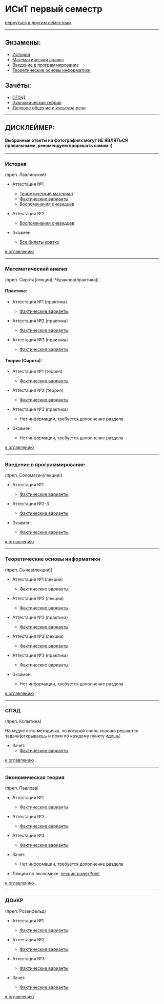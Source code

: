 # ИСиТ первый семестр
[вернуться к другим семестрам](isit.md)
***
## Экзамены:
+ [История](#История)
+ [Математический анализ](#Математический-анализ)
+ [Введение в программирование](#Введение-в-программирование)
+ [Теоретические основы информатики](#Теоретические-основы-информатики)

## Зачёты:
+ [СПЭД](#СПЭД)
+ [Экономическая теория](#Экономическая-теория)
+ [Деловое общение и культура речи](#ДоиКР)
***

## ДИСКЛЕЙМЕР:
#### Выбранные ответы на фотографиях могут НЕ ЯВЛЯТЬСЯ правильными, рекомендуем прорешать самим :)
***

### История
(преп. Лавлинский)
+ Аттестация №1
  + [Теоретический материал](../subjects/hist/hist-att-1/hist-att-1-theory.md)
  + [Фактические варианты](../subjects/hist/hist-att-1/hist-att-1-fact.md)
  + [Воспоминания очевидцев](../subjects/hist/hist-att-1/hist-att-1-memories.md)  


+ Аттестация №2
  + [Воспоминания очевидцев](../subjects/hist/hist-att-2-memories.md)


+ Экзамен
  + [Все билеты кратко](../subjects/hist/hist-exam.md)

[к оглавлению](#Экзамены:)
***
### Математический анализ
(преп. Сирота(лекции), Чуракова(практика))
#### Практика:
+ Аттестация №1 (практика)
  + [Фактические варианты](../subjects/mathan/mathan-isit/mathan-pr-att-1-fact.md)
  

+ Аттестация №2 (практика)
  + [Фактические варианты](../subjects/mathan/mathan-isit/mathan-pr-att-2-fact.md)
 

+ Аттестация №3 (практика)
  + [Фактические варианты](../subjects/mathan/mathan-isit/mathan-pr-att-3-fact.md)

#### Теория (Сирота):
+ Аттестация №1 (теория)
  + [Фактические варианты](../subjects/mathan/mathan-isit/mathan-th-att-1-fact.md)


+ Аттестация №2 (теория)
  + [Фактические варианты](../subjects/mathan/mathan-isit/mathan-th-att-2-fact.md)


+ Аттестация №3 (практика)
  + Нет информации, требуется дополнение раздела


+ Экзамен:
  + Нет информации, требуется дополнение раздела
  
[к оглавлению](#Экзамены:)
***
### Введение в программирование
(преп. Соломатин(лекции))
+ Аттестация №1
  + [Фактические варианты](../subjects/enter-prog/enter-prog-att-1-fact.md)


+ Аттестация №2-3
  + [Фактические варианты](../subjects/enter-prog/enter-prog-att-2-3-fact.md)


+ Экзамен:
  + [Фактические варианты](../subjects/enter-prog/enter-prog-exam.md)
  

[к оглавлению](#Экзамены:)
***
### Теоретические основы информатики
(преп. Сычев(лекции))
+ Аттестация №1 (лекции)
  + [Фактические варианты](../subjects/toinf/toinf-th-att-1-fact.md)


+ Аттестация №2 (лекции)
  + [Фактические варианты](../subjects/toinf/toinf-th-att-2-fact.md)


+ Аттестация №2 (практика)
  + [Фактические варианты](../subjects/toinf/toinf-pr-att-2-fact.md)


+ Аттестация №3 (лекции)
  + [Фактические варианты](../subjects/toinf/toinf-th-att-3-fact.md)


+ Аттестация №3 (практика)
  + [Фактические варианты](../subjects/toinf/toinf-pr-att-3-fact.md)

+ Экзамен:
  + Нет информации, требуется дополнение раздела


[к оглавлению](#Экзамены:)
***
### СПЭД
(преп. Копытина)

На мудле есть методичка, по которой очень хорошо решаются задачи(открываешь и прям по каждому пункту идешь)

+ Зачет:
  + [Фактические варианты](../subjects/sped/sped-zachet-fact.md)


[к оглавлению](#Экзамены:)
***
### Экономическая теория
(преп. Павлова)
+ Аттестация №1
  + [Фактические варианты](../subjects/economy/economy-att-1-fact.md)


+ Аттестация №2
  + [Фактические варианты](../subjects/economy/economy-att-2-fact.md)


+ Аттестация №3
  + [Фактические варианты](../subjects/economy/economy-att-3-fact.md)


+ Зачет:
  + Нет информации, требуется дополнение раздела


+ Лекции по экономике: [лекции powerPoint](https://drive.google.com/drive/folders/1EhTxnwlJM0eSivPyDDbxhVddQrVcPUsE?usp=sharing)


[к оглавлению](#Экзамены:)
***
### ДОиКР
(преп. Розенфельд)
+ Аттестация №1
  + [Фактические варианты](../subjects/russian/russian-att-1-fact.md)


+ Аттестация №2
  + [Фактические варианты](../subjects/russian/russian-att-2-fact.md)


+ Аттестация №3
  + [Фактические варианты](../subjects/russian/russian-att-3-fact.md)


+ Зачет:
  + [Фактические варианты](../subjects/russian/russian-final-test.md)

[к оглавлению](#Экзамены:)
